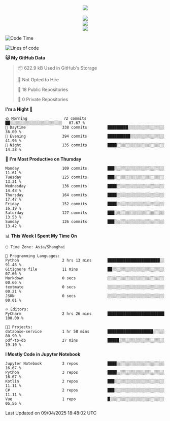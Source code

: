 <div align="center">
  <img src="https://readme-typing-svg.demolab.com?font=Zhi+Mang+Xing&size=40&pause=1000&color=000000&center=true&vCenter=true&lines=Baymax%E5%B0%8F%E6%8C%AF;Hello%20World"/><br/>
  <br/>
  <img src="https://skillicons.dev/icons?i=java,kotlin,python,c,cpp,html,css,javascript" /><br/>
  <img src="https://skillicons.dev/icons?i=spring,vue,pytorch,maven,gradle,mysql,sqlite,linux" /><br/>
  <img src="https://skillicons.dev/icons?i=idea,pycharm,webstorm,androidstudio,vscode,git,vim,md" /><br/>
</div>

<!--START_SECTION:waka-->
![Code Time](http://img.shields.io/badge/Code%20Time-788%20hrs%2028%20mins-blue)

![Lines of code](https://img.shields.io/badge/From%20Hello%20World%20I%27ve%20Written-6.1%20million%20lines%20of%20code-blue)

**🐱 My GitHub Data** 

> 📦 622.9 kB Used in GitHub's Storage 
 > 
> 🚫 Not Opted to Hire
 > 
> 📜 18 Public Repositories 
 > 
> 🔑 0 Private Repositories 
 > 
**I'm a Night 🦉** 

```text
🌞 Morning                72 commits          ██░░░░░░░░░░░░░░░░░░░░░░░   07.67 % 
🌆 Daytime                338 commits         █████████░░░░░░░░░░░░░░░░   36.00 % 
🌃 Evening                394 commits         ██████████░░░░░░░░░░░░░░░   41.96 % 
🌙 Night                  135 commits         ████░░░░░░░░░░░░░░░░░░░░░   14.38 % 
```
📅 **I'm Most Productive on Thursday** 

```text
Monday                   109 commits         ███░░░░░░░░░░░░░░░░░░░░░░   11.61 % 
Tuesday                  125 commits         ███░░░░░░░░░░░░░░░░░░░░░░   13.31 % 
Wednesday                136 commits         ████░░░░░░░░░░░░░░░░░░░░░   14.48 % 
Thursday                 164 commits         ████░░░░░░░░░░░░░░░░░░░░░   17.47 % 
Friday                   152 commits         ████░░░░░░░░░░░░░░░░░░░░░   16.19 % 
Saturday                 127 commits         ███░░░░░░░░░░░░░░░░░░░░░░   13.53 % 
Sunday                   126 commits         ███░░░░░░░░░░░░░░░░░░░░░░   13.42 % 
```


📊 **This Week I Spent My Time On** 

```text
🕑︎ Time Zone: Asia/Shanghai

💬 Programming Languages: 
Python                   2 hrs 13 mins       ███████████████████████░░   91.46 % 
GitIgnore file           11 mins             ██░░░░░░░░░░░░░░░░░░░░░░░   07.66 % 
Markdown                 0 secs              ░░░░░░░░░░░░░░░░░░░░░░░░░   00.66 % 
textmate                 0 secs              ░░░░░░░░░░░░░░░░░░░░░░░░░   00.21 % 
JSON                     0 secs              ░░░░░░░░░░░░░░░░░░░░░░░░░   00.01 % 

🔥 Editors: 
PyCharm                  2 hrs 26 mins       █████████████████████████   100.00 % 

🐱‍💻 Projects: 
database-service         1 hr 58 mins        ████████████████████░░░░░   80.90 % 
pdf-to-db                27 mins             █████░░░░░░░░░░░░░░░░░░░░   19.10 % 
```

**I Mostly Code in Jupyter Notebook** 

```text
Jupyter Notebook         3 repos             ████░░░░░░░░░░░░░░░░░░░░░   16.67 % 
Python                   3 repos             ████░░░░░░░░░░░░░░░░░░░░░   16.67 % 
Kotlin                   2 repos             ███░░░░░░░░░░░░░░░░░░░░░░   11.11 % 
C#                       2 repos             ███░░░░░░░░░░░░░░░░░░░░░░   11.11 % 
Vue                      1 repo              █░░░░░░░░░░░░░░░░░░░░░░░░   05.56 % 
```




 Last Updated on 09/04/2025 18:48:02 UTC
<!--END_SECTION:waka-->





